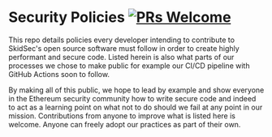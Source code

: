 # Security Policies [![PRs Welcome](https://img.shields.io/badge/PRs-welcome-brightgreen.svg?style=flat-square)](http://makeapullrequest.com)
This repo details policies every developer intending to contribute to SkidSec's open source software must follow in order to create highly performant and secure code.
Listed herein is also what parts of our processes we chose to make public for example our CI/CD pipeline with GitHub Actions soon to follow.

By making all of this public, we hope to lead by example and show everyone in the Ethereum security community how to write secure code and indeed to act as a learning point on what not to do should we fail at any point in our mission.
Contributions from anyone to improve what is listed here is welcome. Anyone can freely adopt our practices as part of their own.
